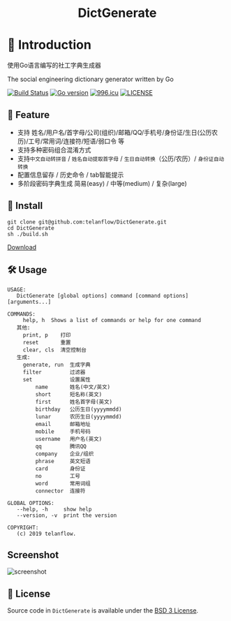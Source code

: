 <h1 align="center">
  <br>DictGenerate<br>
</h1>

# 📖 Introduction

使用Go语言编写的社工字典生成器

The social engineering dictionary generator written by Go

[![Build Status](https://travis-ci.org/telanflow/DictGenerate.svg?branch=master)](https://travis-ci.org/telanflow/DictGenerate)
[![Go version](https://img.shields.io/badge/Go-1.13-brightgreen.svg)](https://github.com/telanflow/DictGenerate)
[![996.icu](https://img.shields.io/badge/link-996.icu-red.svg)](https://996.icu)
[![LICENSE](https://img.shields.io/badge/license-NPL%20(The%20996%20Prohibited%20License)-blue.svg)](https://github.com/996icu/996.ICU/blob/master/LICENSE)

## 🚀 Feature
- 支持 姓名/用户名/首字母/公司(组织)/邮箱/QQ/手机号/身份证/生日(公历农历)/工号/常用词/连接符/短语/弱口令 等
- 支持多种密码组合混淆方式
- 支持`中文自动转拼音` / `姓名自动提取首字母` / `生日自动转换`（公历/农历）/ `身份证自动转换`
- 配置信息留存 / 历史命令 / tab智能提示
- 多阶段密码字典生成 简易(easy) / 中等(medium) / 复杂(large)

## 🧰 Install
```
git clone git@github.com:telanflow/DictGenerate.git
cd DictGenerate
sh ./build.sh
```
[Download](https://github.com/telanflow/DictGenerate/releases)

## 🛠 Usage
    USAGE:
       DictGenerate [global options] command [command options] [arguments...]
    
    COMMANDS:
         help, h  Shows a list of commands or help for one command
       其他:
         print, p    打印
         reset       重置
         clear, cls  清空控制台
       生成:
         generate, run  生成字典
         filter         过滤器
         set            设置属性
             name       姓名(中文/英文)
             short      短名称(英文)
             first      姓名首字母(英文)
             birthday   公历生日(yyyymmdd)
             lunar      农历生日(yyyymmdd)
             email      邮箱地址
             mobile     手机号码
             username   用户名(英文)
             qq         腾讯QQ
             company    企业/组织
             phrase     英文短语
             card       身份证
             no         工号
             word       常用词组
             connector  连接符
    
    GLOBAL OPTIONS:
       --help, -h     show help
       --version, -v  print the version
    
    COPYRIGHT:
       (c) 2019 telanflow.

## Screenshot

![screenshot](screenshot.png)

## 📄 License
Source code in `DictGenerate` is available under the [BSD 3 License](/LICENSE).